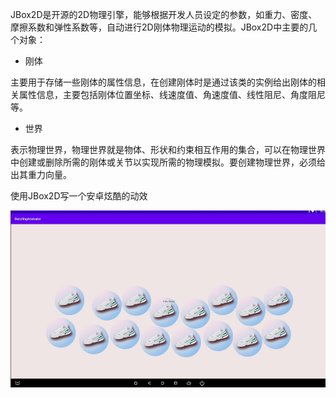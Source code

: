 JBox2D是开源的2D物理引擎，能够根据开发人员设定的参数，如重力、密度、摩擦系数和弹性系数等，自动进行2D刚体物理运动的模拟。JBox2D中主要的几个对象：

- 刚体

主要用于存储一些刚体的属性信息，在创建刚体时是通过该类的实例给出刚体的相关属性信息，主要包括刚体位置坐标、线速度值、角速度值、线性阻尼、角度阻尼等。

- 世界

表示物理世界，物理世界就是物体、形状和约束相互作用的集合，可以在物理世界中创建或删除所需的刚体或关节以实现所需的物理模拟。要创建物理世界，必须给出其重力向量。

使用JBox2D写一个安卓炫酷的动效


![dazanimators](dazanimators.gif)
